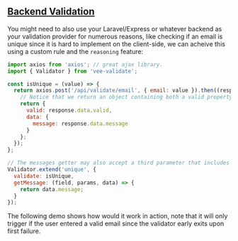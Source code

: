 ## [Backend Validation](#backend-example)

You might need to also use your Laravel/Express or whatever backend as your validation provider for numerous reasons, like checking if an email is unique since it is hard to implement on the client-side, we can acheive this using a custom rule and the `reasoning` feature:

```js
import axios from 'axios'; // great ajax library.
import { Validator } from 'vee-validate';

const isUnique = (value) => {
  return axios.post('/api/validate/email', { email: value }).then((response) => {
    // Notice that we return an object containing both a valid property and a data property.
    return {
      valid: response.data.valid,
      data: {
        message: response.data.message
      }
    };
  });
};

// The messages getter may also accept a third parameter that includes the data we returned earlier.
Validator.extend('unique', {
  validate: isUnique,
  getMessage: (field, params, data) => {
    return data.message;
  }
});
```

The following demo shows how would it work in action, note that it will only trigger if the user entered a valid email since the validator early exits upon first failure.
